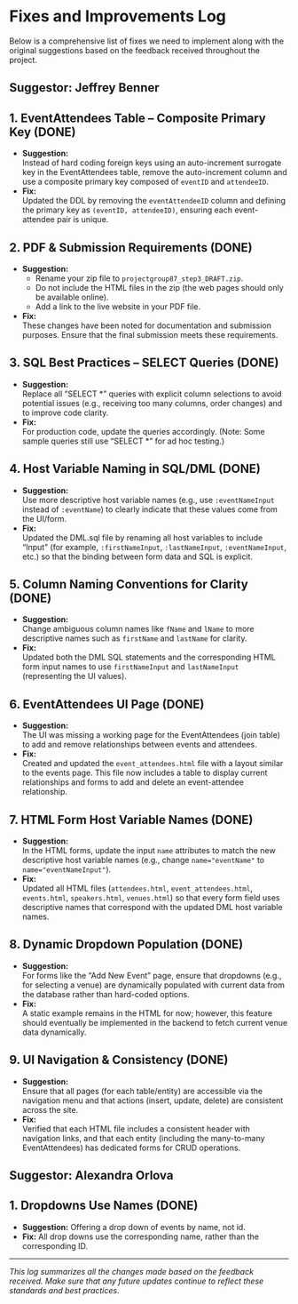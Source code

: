 # Fixes and Improvements Log

Below is a comprehensive list of fixes we need to implement along with the original suggestions based on the feedback received throughout the project.

## Suggestor: **Jeffrey Benner**

## 1. EventAttendees Table – Composite Primary Key (DONE)
- **Suggestion:**  
  Instead of hard coding foreign keys using an auto-increment surrogate key in the EventAttendees table, remove the auto-increment column and use a composite primary key composed of `eventID` and `attendeeID`.
- **Fix:**  
  Updated the DDL by removing the `eventAttendeeID` column and defining the primary key as `(eventID, attendeeID)`, ensuring each event-attendee pair is unique.

## 2. PDF & Submission Requirements (DONE)
- **Suggestion:**  
  - Rename your zip file to `projectgroup87_step3_DRAFT.zip`.
  - Do not include the HTML files in the zip (the web pages should only be available online).
  - Add a link to the live website in your PDF file.
- **Fix:**  
  These changes have been noted for documentation and submission purposes. Ensure that the final submission meets these requirements.

## 3. SQL Best Practices – SELECT Queries (DONE)
- **Suggestion:**  
  Replace all “SELECT *” queries with explicit column selections to avoid potential issues (e.g., receiving too many columns, order changes) and to improve code clarity.
- **Fix:**  
  For production code, update the queries accordingly. (Note: Some sample queries still use “SELECT *” for ad hoc testing.)

## 4. Host Variable Naming in SQL/DML (DONE)
- **Suggestion:**  
  Use more descriptive host variable names (e.g., use `:eventNameInput` instead of `:eventName`) to clearly indicate that these values come from the UI/form.
- **Fix:**  
  Updated the DML.sql file by renaming all host variables to include “Input” (for example, `:firstNameInput`, `:lastNameInput`, `:eventNameInput`, etc.) so that the binding between form data and SQL is explicit.

## 5. Column Naming Conventions for Clarity (DONE)
- **Suggestion:**  
  Change ambiguous column names like `fName` and `lName` to more descriptive names such as `firstName` and `lastName` for clarity.
- **Fix:**  
  Updated both the DML SQL statements and the corresponding HTML form input names to use `firstNameInput` and `lastNameInput` (representing the UI values).

## 6. EventAttendees UI Page (DONE)
- **Suggestion:**  
  The UI was missing a working page for the EventAttendees (join table) to add and remove relationships between events and attendees.
- **Fix:**  
  Created and updated the `event_attendees.html` file with a layout similar to the events page. This file now includes a table to display current relationships and forms to add and delete an event-attendee relationship.

## 7. HTML Form Host Variable Names (DONE)
- **Suggestion:**  
  In the HTML forms, update the input `name` attributes to match the new descriptive host variable names (e.g., change `name="eventName"` to `name="eventNameInput"`).
- **Fix:**  
  Updated all HTML files (`attendees.html`, `event_attendees.html`, `events.html`, `speakers.html`, `venues.html`) so that every form field uses descriptive names that correspond with the updated DML host variable names.

## 8. Dynamic Dropdown Population (DONE)
- **Suggestion:**  
  For forms like the “Add New Event” page, ensure that dropdowns (e.g., for selecting a venue) are dynamically populated with current data from the database rather than hard-coded options.
- **Fix:**  
  A static example remains in the HTML for now; however, this feature should eventually be implemented in the backend to fetch current venue data dynamically.

## 9. UI Navigation & Consistency (DONE)
- **Suggestion:**  
  Ensure that all pages (for each table/entity) are accessible via the navigation menu and that actions (insert, update, delete) are consistent across the site.
- **Fix:**  
  Verified that each HTML file includes a consistent header with navigation links, and that each entity (including the many-to-many EventAttendees) has dedicated forms for CRUD operations.


## Suggestor: **Alexandra Orlova**

## 1. Dropdowns Use Names (DONE)
- **Suggestion:**
  Offering a drop down of events by name, not id.
- **Fix:**
  All drop downs use the corresponding name, rather than the corresponding ID.

---

*This log summarizes all the changes made based on the feedback received. Make sure that any future updates continue to reflect these standards and best practices.*
